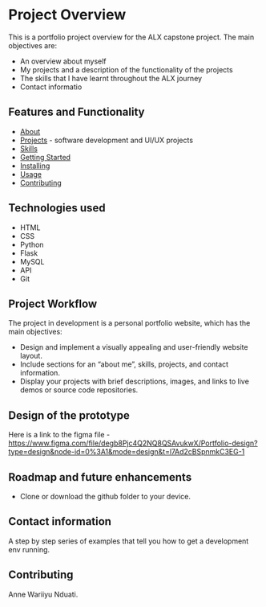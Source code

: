 # Project Overview
This is a portfolio project overview for the ALX capstone project.
The main objectives are:
- An overview about myself
- My projects and a description of the functionality of the projects
- The skills that I have learnt throughout the ALX journey
- Contact informatio 

## Features and Functionality

- [About](#about)
- [Projects](#projects) - software development and UI/UX projects
- [Skills](#skills)
- [Getting Started](#getting_started)
- [Installing](#installing)
- [Usage](#usage)
- [Contributing](#contributing)

## Technologies used
- HTML
- CSS
- Python
- Flask
- MySQL
- API
- Git

## Project Workflow
The project in development is a personal portfolio website, which has the main objectives:
- Design and implement a visually appealing and user-friendly website layout.
- Include sections for an “about me”, skills, projects, and contact information.
- Display your projects with brief descriptions, images, and links to live demos or source code repositories.


## Design of the prototype
Here is a link to the figma file - https://www.figma.com/file/degb8Pjc4Q2NQ8QSAvukwX/Portfolio-design?type=design&node-id=0%3A1&mode=design&t=l7Ad2cBSpnmkC3EG-1


## Roadmap and future enhancements
- Clone or download the github folder to your device.

## Contact information
A step by step series of examples that tell you how to get a development env running.

## Contributing
Anne Wariiyu Nduati.